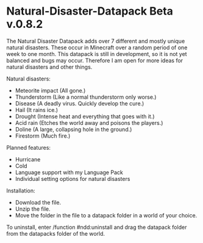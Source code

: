 # Natural-Disaster-Datapack Beta v.0.8.2
The Natural Disaster Datapack adds over 7 different and mostly unique natural disasters. These occur in Minecraft over a random period of one week to one month.
This datapack is still in development, so it is not yet balanced and bugs may occur. Therefore I am open for more ideas for natural disasters and other things.

Natural disasters:
  - Meteorite impact (All gone.)
  - Thunderstorm (Like a normal thunderstorm only worse.)
  - Disease (A deadly virus. Quickly develop the cure.)
  - Hail (It rains ice.)
  - Drought (Intense heat and everything that goes with it.)
  - Acid rain (Etches the world away and poisons the players.)
  - Doline (A large, collapsing hole in the ground.)
  - Firestorm (Much fire.)

Planned features:
  - Hurricane
  - Cold
  - Language support with my Language Pack
  - Individual setting options for natural disasters
 
 
 Installation:
  - Download the file.
  - Unzip the file.
  - Move the folder in the file to a datapack folder in a world of your choice.

To uninstall, enter /function #ndd:uninstall and drag the datapack folder from the datapacks folder of the world.
